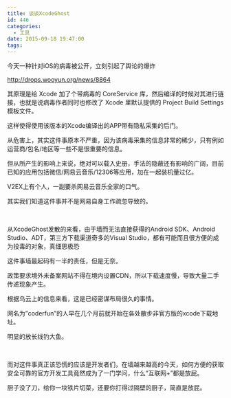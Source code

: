 ```yaml
---
title: 谈谈XcodeGhost
id: 446
categories:
  - 工具
date: 2015-09-18 19:47:00
tags:
---
```


今天一种针对iOS的病毒被公开，立刻引起了舆论的爆炸

http://drops.wooyun.org/news/8864

其原理是给 Xcode 加了个带病毒的 CoreService 库，然后编译的时候对其进行链接，也就是说病毒作者同时也修改了 Xcode 里默认提供的 Project Build Settings 模板文件。

这样使得使用该版本的Xcode编译出的APP带有隐私采集的后门。

从危害上，其实这件事原本不严重，因为该病毒采集的信息非常的稀少，只有例如运营商/包名/地区等一些不是很重要的信息。
<!-- more -->
但从所产生的影响上来说，绝对可以载入史册，手法的隐蔽还有影响的广阔，目前已知的应用包括微信/网易云音乐/12306等应用，加在一起装机量过亿。

V2EX上有个人，一副要杀网易云音乐全家的口气。

其实我们知道这件事并不是网易自身工作疏忽导致的。

&nbsp;

从XcodeGhost发散的来看，由于墙而无法直接获得的Android SDK、Android Studio、ADT，第三方下载渠道奇多的Visual Studio，都有可能而且很方便的成为投毒的对象，真细思极恐

这件事墙最起码有一半的责任，但是无奈。

政策要求境外未备案网站不得在境内设置CDN，所以下载速度慢，导致大量二手传递现象产生。

根据乌云上的信息来看，这是已经密谋布局很久的事情。

网名为”coderfun”的人早在几个月前就开始在各处散步非官方版的xcode下载地址。

明显的放长线钓大鱼。

&nbsp;

而对这件事真正该恐慌的应该是开发者们，在墙越来越高的今天，如何方便的获取安全可靠的官方开发工具竟然成为了一门学问，什么“互联网+”都是放屁。

厨子没了刀，给你一块铁片切菜，还要你打得过隔壁的厨子，简直是放屁。